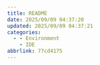 ```yaml
---
title: README
date: 2025/09/09 04:37:20
updated: 2025/09/09 04:37:21
categories:
  - - Environment
    - IDE
abbrlink: 77cd4175
---
```

